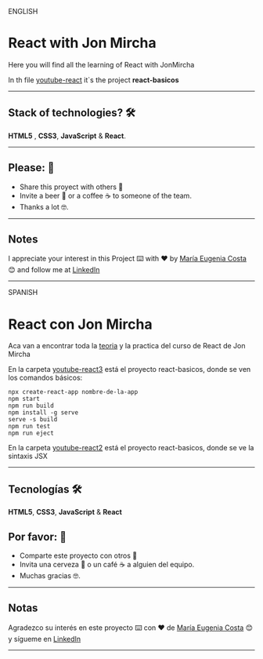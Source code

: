 ENGLISH

# React with Jon Mircha


Here you will find all the learning of React with JonMircha

In th file [youtube-react](https://github.com/eugenia1984/React-con-JonMircha/tree/main/youtube-react/react-basicos) it`s the project **react-basicos**

---
## Stack of technologies?  🛠️

**HTML5** , **CSS3**, **JavaScript** & **React**.

---

## Please: 🎁

* Share this proyect with others 📢
* Invite a beer 🍺 or a coffee ☕  to someone of the team. 
* Thanks a lot 🤓.


---

## Notes

I appreciate your interest in this Project ⌨️ with ❤️ by [María Eugenia Costa](https://github.com/eugenia1984) 😊 and follow me at [LinkedIn](http://www.linkedin.com/in/maríaeugeniacosta) 

---

SPANISH

# React con Jon Mircha

Aca van a encontrar toda la [teoria](https://github.com/eugenia1984/React-con-JonMircha/tree/main/teoria) y la practica del curso de React de Jon Mircha

En la carpeta [youtube-react3](https://github.com/eugenia1984/React-con-JonMircha/tree/main/youtube-react3/react-basicos) está el proyecto react-basicos, donde se ven los comandos básicos:


```
npx create-react-app nombre-de-la-app
npm start
npm run build
npm install -g serve
serve -s build
npm run test
npm run eject
```

En la carpeta [youtube-react2](https://github.com/eugenia1984/React-con-JonMircha/tree/main/youtube-react2/react-basicos) está el proyecto react-basicos, donde se ve la sintaxis JSX


---



## Tecnologías 🛠️

**HTML5**, **CSS3**,  **JavaScript** & **React**





## Por favor: 🎁

* Comparte este proyecto con otros 📢
* Invita una cerveza 🍺 o un café ☕ a alguien del equipo.
* Muchas gracias 🤓.

---

## Notas

Agradezco su interés en este proyecto ⌨️ con ❤️ de [María Eugenia Costa](https://github.com/eugenia1984) 😊 y sígueme en [LinkedIn](http://www.linkedin.com/in/maríaeugeniacosta)


---